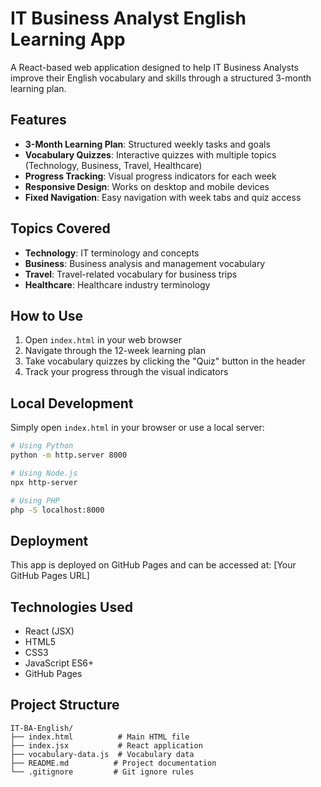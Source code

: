 # IT Business Analyst English Learning App

A React-based web application designed to help IT Business Analysts improve their English vocabulary and skills through a structured 3-month learning plan.

## Features

- **3-Month Learning Plan**: Structured weekly tasks and goals
- **Vocabulary Quizzes**: Interactive quizzes with multiple topics (Technology, Business, Travel, Healthcare)
- **Progress Tracking**: Visual progress indicators for each week
- **Responsive Design**: Works on desktop and mobile devices
- **Fixed Navigation**: Easy navigation with week tabs and quiz access

## Topics Covered

- **Technology**: IT terminology and concepts
- **Business**: Business analysis and management vocabulary
- **Travel**: Travel-related vocabulary for business trips
- **Healthcare**: Healthcare industry terminology

## How to Use

1. Open `index.html` in your web browser
2. Navigate through the 12-week learning plan
3. Take vocabulary quizzes by clicking the "Quiz" button in the header
4. Track your progress through the visual indicators

## Local Development

Simply open `index.html` in your browser or use a local server:

```bash
# Using Python
python -m http.server 8000

# Using Node.js
npx http-server

# Using PHP
php -S localhost:8000
```

## Deployment

This app is deployed on GitHub Pages and can be accessed at: [Your GitHub Pages URL]

## Technologies Used

- React (JSX)
- HTML5
- CSS3
- JavaScript ES6+
- GitHub Pages

## Project Structure

```
IT-BA-English/
├── index.html          # Main HTML file
├── index.jsx           # React application
├── vocabulary-data.js  # Vocabulary data
├── README.md          # Project documentation
└── .gitignore         # Git ignore rules
``` 